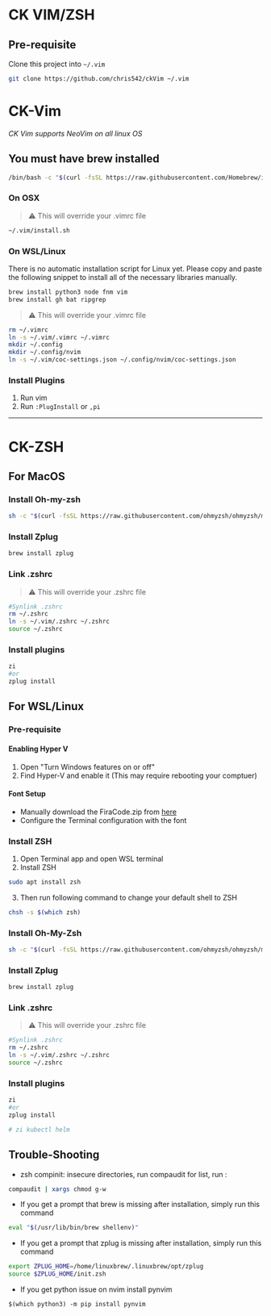# CK VIM/ZSH

## Pre-requisite

Clone this project into `~/.vim`

```bash
git clone https://github.com/chris542/ckVim ~/.vim
```

# CK-Vim

_CK Vim supports NeoVim on all linux OS_

## You must have brew installed

```bash
/bin/bash -c "$(curl -fsSL https://raw.githubusercontent.com/Homebrew/install/HEAD/install.sh)"
```

### On OSX

> :warning: This will override your .vimrc file

```bash
~/.vim/install.sh
```

### On WSL/Linux

There is no automatic installation script for Linux yet. Please copy and paste the following snippet to install all of the necessary libraries manually.

```bash
brew install python3 node fnm vim
brew install gh bat ripgrep
```

> :warning: This will override your .vimrc file

```bash
rm ~/.vimrc
ln -s ~/.vim/.vimrc ~/.vimrc
mkdir ~/.config
mkdir ~/.config/nvim
ln -s ~/.vim/coc-settings.json ~/.config/nvim/coc-settings.json
```

### Install Plugins

1. Run vim
2. Run `:PlugInstall` or `,pi`

---

# CK-ZSH

## For MacOS

### Install Oh-my-zsh

```bash
sh -c "$(curl -fsSL https://raw.githubusercontent.com/ohmyzsh/ohmyzsh/master/tools/install.sh)"
```

### Install Zplug

```bash
brew install zplug
```

### Link .zshrc

> :warning: This will override your .zshrc file

```bash
#Synlink .zshrc
rm ~/.zshrc
ln -s ~/.vim/.zshrc ~/.zshrc
source ~/.zshrc
```

### Install plugins

```bash
zi
#or
zplug install
```

## For WSL/Linux

### Pre-requisite

#### Enabling Hyper V

1. Open "Turn Windows features on or off"
2. Find Hyper-V and enable it (This may require rebooting your comptuer)

#### Font Setup

- Manually download the FiraCode.zip from [here](https://github.com/ryanoasis/nerd-fonts/releases)
- Configure the Terminal configuration with the font

### Install ZSH

1. Open Terminal app and open WSL terminal
2. Install ZSH

```bash
sudo apt install zsh
```

3. Then run following command to change your default shell to ZSH

```bash
chsh -s $(which zsh)
```

### Install Oh-My-Zsh

```bash
sh -c "$(curl -fsSL https://raw.githubusercontent.com/ohmyzsh/ohmyzsh/master/tools/install.sh)"
```

### Install Zplug

```bash
brew install zplug
```

### Link .zshrc

> :warning: This will override your .zshrc file

```bash
#Synlink .zshrc
rm ~/.zshrc
ln -s ~/.vim/.zshrc ~/.zshrc
source ~/.zshrc
```

### Install plugins

```bash
zi
#or
zplug install

# zi kubectl helm
```

## Trouble-Shooting

- zsh compinit: insecure directories, run compaudit for list, run :

```bash
compaudit | xargs chmod g-w
```

- If you get a prompt that brew is missing after installation, simply run this command

```bash
eval "$(/usr/lib/bin/brew shellenv)"
```

- If you get a prompt that zplug is missing after installation, simply run this command

```bash
export ZPLUG_HOME=/home/linuxbrew/.linuxbrew/opt/zplug
source $ZPLUG_HOME/init.zsh
```

- If you get python issue on nvim install pynvim

```
$(which python3) -m pip install pynvim
```
